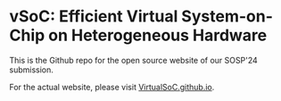 # vSoC: Efficient Virtual System-on-Chip on Heterogeneous Hardware

This is the Github repo for the open source website of our SOSP'24 submission. 

For the actual website, please visit [VirtualSoC.github.io](https://VirtualSoC.github.io/).
